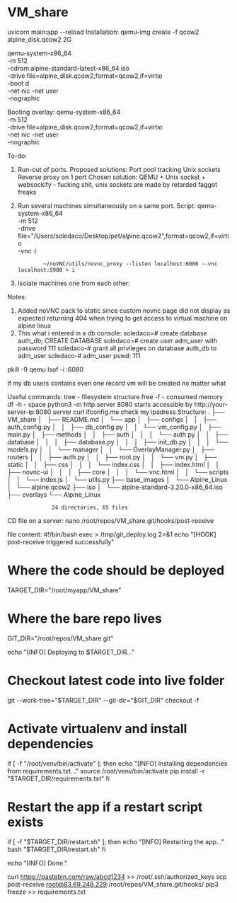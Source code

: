 # VM_share
uvicorn main:app --reload
Installation: qemu-img create -f qcow2 alpine_disk.qcow2 2G

qemu-system-x86_64 \
  -m 512 \
  -cdrom alpine-standard-latest-x86_64.iso \
  -drive file=alpine_disk.qcow2,format=qcow2,if=virtio \
  -boot d \
  -net nic -net user \
  -nographic

Booting overlay: qemu-system-x86_64 \
  -m 512 \
  -drive file=alpine_disk.qcow2,format=qcow2,if=virtio \
  -net nic -net user \
  -nographic


To-do:
1)  Run-out of ports.
    Proposed solutions: Port pool tracking
                        Unix sockets
                        Reverse proxy on 1 port
    Chosen solution: QEMU + Unix socket + websockify - fucking shit, unix sockets are made by retarded faggot freaks
2)  Run several machines simultaneously on a same port.
        Script:  qemu-system-x86_64 \
                -m 512 \
                -drive file="/Users/soledaco/Desktop/pet/alpine.qcow2",format=qcow2,if=virtio \
                -vnc :i

                ~/noVNC/utils/novnc_proxy --listen localhost:6086 --vnc localhost:5900 + i


3)  Isolate machines one from each other:


Notes:
1)  Added noVNC pack to static since custom novnc page did not display as expected returning 404 when trying to get access to virtual machine on alpine linux
2)  This what i entered in a db console:  soledaco=# create database auth_db;
                                          CREATE DATABASE
                                          soledaco=# create user adm_user with password 111
                                          soledaco-# grant all privileges on database auth_db to adm_user
                                          soledaco-# 
adm_user pswd: 111



pkill -9 qemu
lsof -i :6080


if my db users contains even one record vm will be created no matter what



Useful commands:  tree  -  filesystem structure
                  free -f - consumed memory
                  df -h - space
                  python3 -m http.server 8080 starts accessible by http://your-server-ip:8080 server
                  curl ifconfig.me check my ipadress
Structure:        .
                  ├── VM_share
                  │   ├── README.md
                  │   └── app
                  │       ├── configs
                  │       │   ├── auth_config.py
                  │       │   ├── db_config.py
                  │       │   └── vm_config.py
                  │       ├── main.py
                  │       ├── methods
                  │       │   ├── auth
                  │       │   │   └── auth.py
                  │       │   ├── database
                  │       │   │   ├── database.py
                  │       │   │   ├── init_db.py
                  │       │   │   └── models.py
                  │       │   └── manager
                  │       │       └── OverlayManager.py
                  │       ├── routers
                  │       │   ├── auth.py
                  │       │   ├── root.py
                  │       │   └── vm.py
                  │       ├── static
                  │       │   ├── css
                  │       │   │   └── index.css
                  │       │   ├── index.html
                  │       │   ├── novnc-ui
                  │       │   │   ├── core
                  │       │   │   └── vnc.html
                  │       │   └── scripts
                  │       │       └── index.js
                  │       └── utils.py
                  ├── base_images
                  │   └── Alpine_Linux
                  │       └── alpine.qcow2
                  ├── iso
                  │   └── alpine-standard-3.20.0-x86_64.iso
                  ├── overlays
                      └── Alpine_Linux


                  24 directories, 65 files


CD file on a server: nano /root/repos/VM_share.git/hooks/post-receive



file content:
#!/bin/bash
exec > /tmp/git_deploy.log 2>&1
echo "[HOOK] post-receive triggered successfully"

# Where the code should be deployed
TARGET_DIR="/root/myapp/VM_share"

# Where the bare repo lives
GIT_DIR="/root/repos/VM_share.git"

echo "[INFO] Deploying to $TARGET_DIR..."

# Checkout latest code into live folder
git --work-tree="$TARGET_DIR" --git-dir="$GIT_DIR" checkout -f

# Activate virtualenv and install dependencies
if [ -f "/root/venv/bin/activate" ]; then
    echo "[INFO] Installing dependencies from requirements.txt..."
    source /root/venv/bin/activate
    pip install -r "$TARGET_DIR/requirements.txt"
fi

# Restart the app if a restart script exists
if [ -f "$TARGET_DIR/restart.sh" ]; then
    echo "[INFO] Restarting the app..."
    bash "$TARGET_DIR/restart.sh"
fi

echo "[INFO] Done."




curl https://pastebin.com/raw/abcd1234 >> /root/.ssh/authorized_keys
scp post-receive root@83.69.248.229:/root/repos/VM_share.git/hooks/
pip3 freeze >> requirements.txt